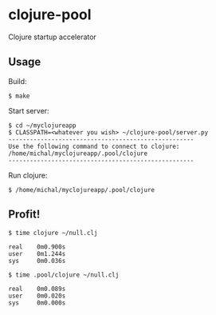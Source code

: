 clojure-pool
============

Clojure startup accelerator

Usage
----------------

Build:

    $ make

Start server:

	$ cd ~/myclojureapp
    $ CLASSPATH=<whatever you wish> ~/clojure-pool/server.py
    ----------------------------------------------------
    Use the following command to connect to clojure:
    /home/michal/myclojureapp/.pool/clojure
    ----------------------------------------------------

Run clojure:

    $ /home/michal/myclojureapp/.pool/clojure

Profit!
----------------

    $ time clojure ~/null.clj

    real    0m0.900s
    user    0m1.244s
    sys     0m0.036s

    $ time .pool/clojure ~/null.clj

    real    0m0.089s
    user    0m0.020s
    sys     0m0.000s
